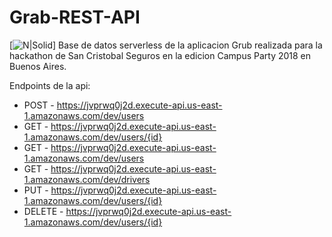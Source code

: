 # Grab-REST-API

[![N|Solid](https://i.imgur.com/QgddEoe.png)]
Base de datos serverless de la aplicacion Grub realizada para la hackathon de San Cristobal Seguros en la edicion Campus Party 2018 en Buenos Aires.

Endpoints de la api:

  - POST - https://jvprwq0j2d.execute-api.us-east-1.amazonaws.com/dev/users
  - GET - https://jvprwq0j2d.execute-api.us-east-1.amazonaws.com/dev/users/{id}
  - GET - https://jvprwq0j2d.execute-api.us-east-1.amazonaws.com/dev/users
  - GET - https://jvprwq0j2d.execute-api.us-east-1.amazonaws.com/dev/drivers
  - PUT - https://jvprwq0j2d.execute-api.us-east-1.amazonaws.com/dev/users/{id}
  - DELETE - https://jvprwq0j2d.execute-api.us-east-1.amazonaws.com/dev/users/{id}